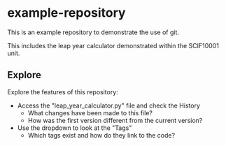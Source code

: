 # example-repository

This is an example repository to demonstrate the use of git.

This includes the leap year calculator demonstrated within the SCIF10001 unit.

## Explore

Explore the features of this repository:

 - Access the "leap_year_calculator.py" file and check the History
    - What changes have been made to this file?
    - How was the first version different from the current version?
 - Use the dropdown to look at the "Tags"
    - Which tags exist and how do they link to the code?
